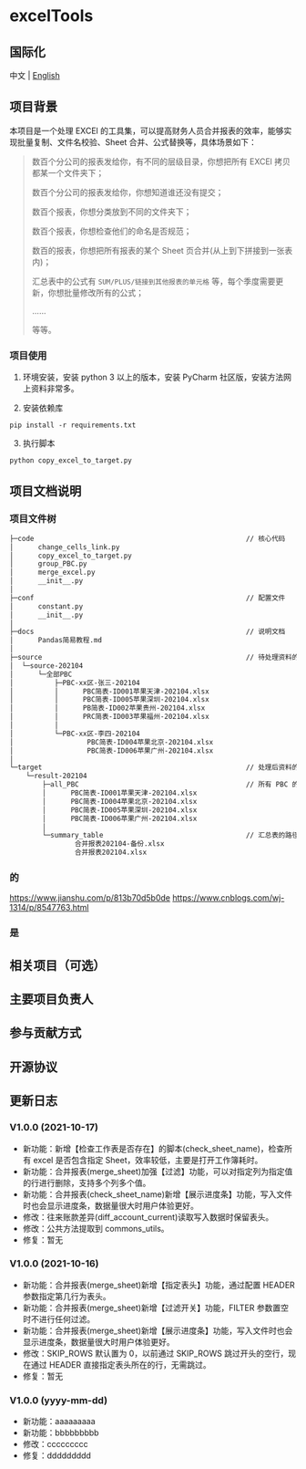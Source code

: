 # excelTools


## 国际化
中文 | [English](README_en.md)


## 项目背景

本项目是一个处理 EXCEl 的工具集，可以提高财务人员合并报表的效率，能够实现批量复制、文件名校验、Sheet 合并、公式替换等，具体场景如下：

> 数百个分公司的报表发给你，有不同的层级目录，你想把所有 EXCEl 拷贝都某一个文件夹下；
> 
> 数百个分公司的报表发给你，你想知道谁还没有提交；
> 
> 数百个报表，你想分类放到不同的文件夹下；
> 
> 数百个报表，你想检查他们的命名是否规范；
> 
> 数百的报表，你想把所有报表的某个 Sheet 页合并(从上到下拼接到一张表内)；
> 
> 汇总表中的公式有 `SUM/PLUS/链接到其他报表的单元格` 等，每个季度需要更新，你想批量修改所有的公式；
> 
> ......
> 
> 等等。


### 项目使用

1. 环境安装，安装 python 3 以上的版本，安装 PyCharm 社区版，安装方法网上资料非常多。


2. 安装依赖库
```shell
pip install -r requirements.txt
```


3. 执行脚本
```shell
python copy_excel_to_target.py
```


## 项目文档说明

### 项目文件树

```markdown
├─code                                                    // 核心代码
│      change_cells_link.py
│      copy_excel_to_target.py
│      group_PBC.py
│      merge_excel.py
│      __init__.py
│
├─conf                                                    // 配置文件
│      constant.py
│      __init__.py
│
├─docs                                                    // 说明文档
│      Pandas简易教程.md
│
├─source                                                  // 待处理资料的路径
│  └─source-202104
│      └─全部PBC
│          ├─PBC-xx区-张三-202104
│          │      PBC简表-ID001苹果天津-202104.xlsx
│          │      PBC简表-ID005苹果深圳-202104.xlsx
│          │      PB简表-ID002苹果贵州-202104.xlsx
│          │      PRC简表-ID003苹果福州-202104.xlsx
│          │
│          └─PBC-xx区-李四-202104
│                  PBC简表-ID004苹果北京-202104.xlsx
│                  PBC简表-ID006苹果广州-202104.xlsx
│
└─target                                                  // 处理后资料的路径
    └─result-202104
        ├─all_PBC                                         // 所有 PBC 的路径
        │      PBC简表-ID001苹果天津-202104.xlsx
        │      PBC简表-ID004苹果北京-202104.xlsx
        │      PBC简表-ID005苹果深圳-202104.xlsx
        │      PBC简表-ID006苹果广州-202104.xlsx
        │
        └─summary_table                                   // 汇总表的路径
                合并报表202104-备份.xlsx
                合并报表202104.xlsx
```


### 的
https://www.jianshu.com/p/813b70d5b0de
https://www.cnblogs.com/wj-1314/p/8547763.html

### 是


## 相关项目（可选）


## 主要项目负责人


## 参与贡献方式


## 开源协议


## 更新日志


### V1.0.0 (2021-10-17)
 - 新功能：新增【检查工作表是否存在】的脚本(check_sheet_name)，检查所有 excel 是否包含指定 Sheet，效率较低，主要是打开工作簿耗时。
 - 新功能：合并报表(merge_sheet)加强【过滤】功能，可以对指定列为指定值的行进行删除，支持多个列多个值。
 - 新功能：合并报表(check_sheet_name)新增【展示进度条】功能，写入文件时也会显示进度条，数据量很大时用户体验更好。
 - 修改：往来账款差异(diff_account_current)读取写入数据时保留表头。
 - 修改：公共方法提取到 commons_utils。
 - 修复：暂无


### V1.0.0 (2021-10-16)
 - 新功能：合并报表(merge_sheet)新增【指定表头】功能，通过配置 HEADER 参数指定第几行为表头。
 - 新功能：合并报表(merge_sheet)新增【过滤开关】功能，FILTER 参数置空时不进行任何过滤。
 - 新功能：合并报表(merge_sheet)新增【展示进度条】功能，写入文件时也会显示进度条，数据量很大时用户体验更好。
 - 修改：SKIP_ROWS 默认置为 0，以前通过 SKIP_ROWS 跳过开头的空行，现在通过 HEADER 直接指定表头所在的行，无需跳过。
 - 修复：暂无

### V1.0.0 (yyyy-mm-dd)
 - 新功能：aaaaaaaaa
 - 新功能：bbbbbbbbb
 - 修改：ccccccccc
 - 修复：ddddddddd